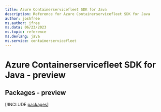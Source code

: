 ```yaml
---
title: Azure Containerservicefleet SDK for Java
description: Reference for Azure Containerservicefleet SDK for Java
author: joshfree
ms.author: jfree
ms.data: 06/23/2023
ms.topic: reference
ms.devlang: java
ms.service: containerservicefleet
---
```

# Azure Containerservicefleet SDK for Java - preview
## Packages - preview
[!INCLUDE [packages](containerservicefleet-index.md)]